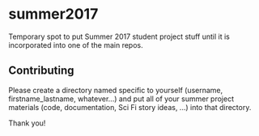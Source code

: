 # summer2017
Temporary spot to put Summer 2017 student project stuff until it is incorporated into one of the main repos.

## Contributing
Please create a directory named specific to yourself (username, firstname_lastname, whatever...) and put all of your summer project materials (code, documentation, Sci Fi story ideas, ...) into that directory.

Thank you!
